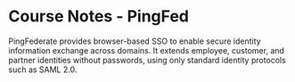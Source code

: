 # Course Notes - PingFed

PingFederate provides browser-based SSO to enable secure identity information exchange across domains. It extends employee, customer, and partner identities without passwords, using only standard identity protocols such as SAML 2.0.



